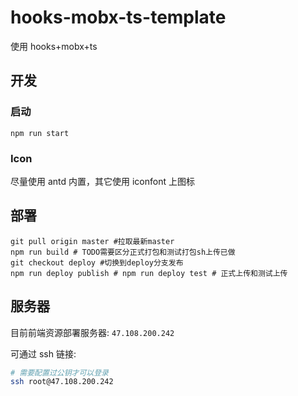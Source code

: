 # hooks-mobx-ts-template

使用 hooks+mobx+ts

## 开发

### 启动

```shell
npm run start
```

### Icon

尽量使用 antd 内置，其它使用 iconfont 上图标

## 部署

```shell
git pull origin master #拉取最新master
npm run build # TODO需要区分正式打包和测试打包sh上传已做
git checkout deploy #切换到deploy分支发布
npm run deploy publish # npm run deploy test # 正式上传和测试上传
```

## 服务器

目前前端资源部署服务器: `47.108.200.242`

可通过 ssh 链接:

```sh
# 需要配置过公钥才可以登录
ssh root@47.108.200.242
```
